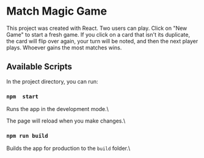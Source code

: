 # Match Magic Game

This project was created with React. Two users can play. Click on "New Game" to start a fresh game. If you click on a card that isn't its duplicate, the card will flip over again, your turn will be noted, and then the next player plays. Whoever gains the most matches wins. 

## Available Scripts

In the project directory, you can run:

### `npm  start`

Runs the app in the development mode.\


The page will reload when you make changes.\


### `npm run build`

Builds the app for production to the `build` folder.\

